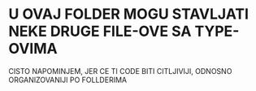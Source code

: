 # U OVAJ FOLDER MOGU STAVLJATI NEKE DRUGE FILE-OVE SA TYPE-OVIMA

CISTO NAPOMINJEM, JER CE TI CODE BITI CITLJIVIJI, ODNOSNO ORGANIZOVANIJI PO FOLLDERIMA
